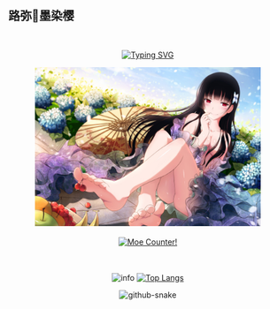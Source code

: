 ## 路弥🌸墨染樱
<!--
**LumiACGN/LumiACGN** is a ✨ _special_ ✨ repository because its `README.md` (this file) appears on your GitHub profile.

Here are some ideas to get you started:

- 🔭 I’m currently working on ...
- 🌱 I’m currently learning ...
- 👯 I’m looking to collaborate on ...
- 🤔 I’m looking for help with ...
- 💬 Ask me about ...
- 📫 How to reach me: ...
- 😄 Pronouns: ...
- ⚡ Fun fact: ...
-->

<div align="center">

  <div>&nbsp;</div>
  <!-- dynamic typing effect 动态打字效果 -->
  
  [![Typing SVG](https://readme-typing-svg.demolab.com?font=Fira+Code&pause=1000&width=435&lines=我知道的最温暖的一个字是爱;两个字是动漫;三个字是二次元&center=true&size=27)](https://git.io/typing-svg)

  <!-- 图片 -->
  <picture>
    <img src="/assets/images/sankarea.jpg" width="408" height="288" />
  </picture>

  <div>&nbsp;</div>

  <div>
    <a href="https://count.getloli.com" target="_blank">
      <img alt="Moe Counter!" src="https://count.getloli.com/@LumiACGN.github?name=LumiACGN.github&theme=booru-yuyuyui&padding=7&offset=0&align=top&scale=1&pixelated=1&darkmode=auto">
    </a>
  </div>
</div>
<div align="center">

  <div>&nbsp;</div>
  <div>&nbsp;</div>

  ![info](https://github-readme-stats.vercel.app/api?username=LumiACGN)
  [![Top Langs](https://github-readme-stats.vercel.app/api/top-langs/?username=LumiACGN&layout=compact)](https://github.com/anuraghazra/github-readme-stats)

  <!-- Snake Code Contribution Map 贪吃蛇代码贡献图 -->
  <picture>
    <source media="(prefers-color-scheme: dark)" srcset="https://cdn.jsdelivr.net/gh/sun0225SUN/sun0225SUN/profile-snake-contrib/github-contribution-grid-snake-dark.svg" />
    <source media="(prefers-color-scheme: light)" srcset="https://cdn.jsdelivr.net/gh/sun0225SUN/sun0225SUN/profile-snake-contrib/github-contribution-grid-snake.svg" />
    <img alt="github-snake" src="https://cdn.jsdelivr.net/gh/sun0225SUN/sun0225SUN/profile-snake-contrib/github-contribution-grid-snake-dark.svg" />
  </picture>
</div>

